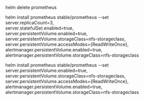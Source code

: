 helm delete prometheus

helm install prometheus stable/prometheus --set \
server.replicaCount=3,\
server.statefulSet.enabled=true,\
server.persistentVolume.enabled=true,\
server.persistentVolume.storageClass=nfs-storageclass,\
server.persistentVolume.accessModes={ReadWriteOnce},\
alertmanager.persistentVolume.enabled=true,\
alertmanager.persistentVolume.storageClass=nfs-storageclass


helm install prometheus stable/prometheus --set \
server.persistentVolume.enabled=true,\
server.persistentVolume.storageClass=nfs-storageclass,\
server.persistentVolume.accessModes={ReadWriteOnce},\
alertmanager.persistentVolume.enabled=true,\
alertmanager.persistentVolume.storageClass=nfs-storageclass